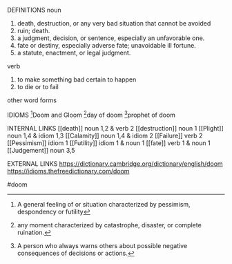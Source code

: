 DEFINITIONS
noun
1. death, destruction, or any very bad situation that cannot be avoided
2. ruin; death.
3. a judgment, decision, or sentence, especially an unfavorable one.
4. fate or destiny, especially adverse fate; unavoidable ill fortune.
5. a statute, enactment, or legal judgment.

verb
1. to make something bad certain to happen
2.  to die or to fail

other word forms

IDIOMS
[^1]Doom and Gloom
[^2]day of doom
[^3]prophet of doom

INTERNAL LINKS
[[death]] noun 1,2 & verb 2
[[destruction]] noun 1
[[Plight]] noun 1,4 & idiom 1,3
[[Calamity]] noun 1,4 & idiom 2
[[Failure]] verb 2
[[Pessimism]] idiom 1
[[Futility]] idiom 1 & noun 1
[[fate]] verb 1 & noun 1
[[Judgement]] noun 3,5

EXTERNAL LINKS
https://dictionary.cambridge.org/dictionary/english/doom
https://idioms.thefreedictionary.com/doom

#doom

[^1]: A general feeling of or situation characterized by pessimism, despondency or futility

[^2]: any moment characterized by catastrophe, disaster, or complete ruination.

[^3]: A person who always warns others about possible negative consequences of decisions or actions.
